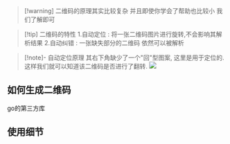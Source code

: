 

>[!warning] 二维码的原理其实比较复杂 并且即使你学会了帮助也比较小 我们了解即可 
 
>[!tip] 二维码的特性
>1.自动定位 : 将一张二维码图片进行旋转,不会影响其解析结果
>2.自动纠错 : 一张缺失部分的二维码 依然可以被解析 

>[!note]- 自动定位原理 
其右下角缺少了一个"回"型图案, 这里是用于定位的.  这样我们就可以知道该二维码是否进行了翻转. 
![](二维码-20240113162950219.webp)
## 如何生成二维码 

go的第三方库 


## 使用细节 






